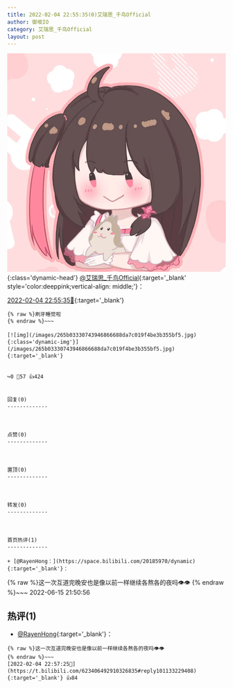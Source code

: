 ```yaml
---
title: 2022-02-04 22:55:35(0)艾瑞思_千鸟Official
author: 御坂IO
category: 艾瑞思_千鸟Official
layout: post
---
```


![img](/images/7e08840c56f251de28bdf766b647bd5fe9a5d50a.jpg){:class='dynamic-head'}
[@艾瑞思_千鸟Official](https://space.bilibili.com/1090010845/dynamic){:target='_blank' style='color:deeppink;vertical-align: middle;'}：

[2022-02-04 22:55:35🔗](https://t.bilibili.com/623406492910326835){:target='_blank'}

~~~
{% raw %}刷牙睡觉啦
{% endraw %}~~~

[![img](/images/265b03330743946866688da7c019f4be3b355bf5.jpg){:class='dynamic-img'}](/images/265b03330743946866688da7c019f4be3b355bf5.jpg){:target='_blank'}


↪️0 💬57 👍424


回复(0)
-------------



点赞(0)
-------------



置顶(0)
-------------



转发(0)
-------------



首页热评(1)
-------------

+ [@RayenHong：](https://space.bilibili.com/20185970/dynamic){:target='_blank'}：
~~~
{% raw %}这一次互道完晚安也是像以前一样继续各熬各的夜吗👁️👁️
{% endraw %}~~~
2022-06-15 21:50:56


热评(1)
-------------

+ [@RayenHong](https://space.bilibili.com/20185970/dynamic){:target='_blank'}：
~~~
{% raw %}这一次互道完晚安也是像以前一样继续各熬各的夜吗👁️👁️
{% endraw %}~~~
[2022-02-04 22:57:25🔗](https://t.bilibili.com/623406492910326835#reply101133229408){:target='_blank'} 👍84


